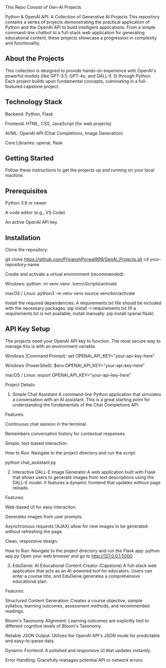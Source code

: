 This Repo Consist of Gen-AI Projects.

Python & OpenAI API: A Collection of Generative AI Projects
This repository contains a series of projects demonstrating the practical application of Python and the OpenAI API to build intelligent applications. From a simple command-line chatbot to a full-stack web application for generating educational content, these projects showcase a progression in complexity and functionality.

## About the Projects
This collection is designed to provide hands-on experience with OpenAI's powerful models (like GPT-3.5, GPT-4o, and DALL-E 3) through Python. Each project builds upon fundamental concepts, culminating in a full-featured capstone project.

## Technology Stack
Backend: Python, Flask

Frontend: HTML, CSS, JavaScript (for web projects)

AI/ML: OpenAI API (Chat Completions, Image Generation)

Core Libraries: openai, flask

## Getting Started
Follow these instructions to get the projects up and running on your local machine.

## Prerequisites
Python 3.8 or newer

A code editor (e.g., VS Code)

An active OpenAI API key

## Installation
Clone the repository:

git clone https://github.com/PriyanshPorwal999/GenAI_Projects.git
cd your-repository-name

Create and activate a virtual environment (recommended):

Windows:
python -m venv venv
.\venv\Scripts\activate

macOS / Linux:
python3 -m venv venv
source venv/bin/activate

Install the required dependencies:
A requirements.txt file should be included with the necessary packages.
pip install -r requirements.txt
(If a requirements.txt is not available, install manually: pip install openai flask)

## API Key Setup
The projects need your OpenAI API key to function. The most secure way to manage this is with an environment variable.

Windows (Command Prompt):
set OPENAI_API_KEY="your-api-key-here"

Windows (PowerShell):
$env:OPENAI_API_KEY="your-api-key-here"

macOS / Linux:
export OPENAI_API_KEY="your-api-key-here"

Project Details
1. Simple Chat Assistant
A command-line Python application that simulates a conversation with an AI assistant. This is a great starting point for understanding the fundamentals of the Chat Completions API.

Features:

Continuous chat session in the terminal.

Remembers conversation history for contextual responses.

Simple, text-based interaction.

How to Run:
Navigate to the project directory and run the script:

python chat_assistant.py

2. Interactive DALL-E Image Generator
A web application built with Flask that allows users to generate images from text descriptions using the DALL-E model. It features a dynamic frontend that updates without page reloads.

Features:

Web-based UI for easy interaction.

Generates images from user prompts.

Asynchronous requests (AJAX) allow for new images to be generated without refreshing the page.

Clean, responsive design.

How to Run:
Navigate to the project directory and run the Flask app:
python app.py
Open your web browser and go to http://127.0.0.1:5000.

3. EduGenie: AI Educational Content Creator (Capstone)
A full-stack web application that acts as an AI-powered tool for educators. Users can enter a course title, and EduGenie generates a comprehensive educational plan.

Features:

Structured Content Generation: Creates a course objective, sample syllabus, learning outcomes, assessment methods, and recommended readings.

Bloom's Taxonomy Alignment: Learning outcomes are explicitly tied to different cognitive levels of Bloom's Taxonomy.

Reliable JSON Output: Utilizes the OpenAI API's JSON mode for predictable and easy-to-parse data.

Dynamic Frontend: A polished and responsive UI that updates instantly.

Error Handling: Gracefully manages potential API or network errors.

